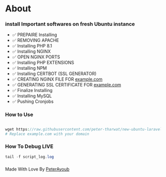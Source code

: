 # About

### install Important softwares on fresh Ubuntu instance

- ✅  PREPAIRE Installing
- ✅  REMOVING APACHE
- ✅  Installing PHP 8.1
- ✅  Installing NGINX
- ✅  OPEN NGINX PORTS
- ✅  Installing PHP EXTENSIONS
- ✅  Installing NPM
- ✅  Installing CERTBOT (SSL GENERATOR)
- ✅  CREATING NGINX FILE FOR [example.com](http://example.com/)
- ✅  GENERATING SSL CERTIFICATE FOR [example.com](http://example.com/)
- ✅  Finalize Installing
- ✅  Installing MySQL
- ✅  Pushing Cronjobs

### How to Use

```php

wget https://raw.githubusercontent.com/peter-tharwat/new-ubuntu-laravel/master/script.sh ; sudo chmod +x script.sh ; ./script.sh -d example.com
# Replace example.com with your domain
```

### How To Debug LIVE

```php
tail -f script_log.log
```

### 
Made With Love By [PeterAyoub](https://PeterAyoub.me/)